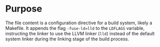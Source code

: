 # Purpose
The file content is a configuration directive for a build system, likely a Makefile. It appends the flag `-fuse-ld=lld` to the `LDFLAGS` variable, instructing the linker to use the LLVM linker (`lld`) instead of the default system linker during the linking stage of the build process.

